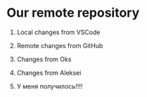 # Our remote repository

1. Local changes from VSCode

2. Remote changes from GitHub

3. Changes from Oks

4. Changes from Aleksei 

5. У меня получилось!!!!

